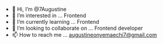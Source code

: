 - 👋 Hi, I’m @7Augustine
- 👀 I’m interested in ... Frontend 
- 🌱 I’m currently learning ... Frontend 
- 💞️ I’m looking to collaborate on ... Frontend developer 
- 📫 How to reach me ... augustineonyemaechi7@gmail.com

<!---
7Augustine/7Augustine is a ✨ special ✨ repository because its `README.md` (this file) appears on your GitHub profile.
You can click the Preview link to take a look at your changes.
--->
